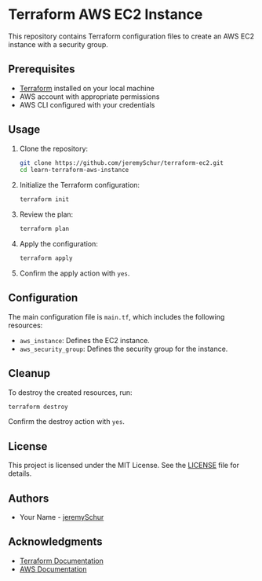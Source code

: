 # Terraform AWS EC2 Instance

This repository contains Terraform configuration files to create an AWS EC2 instance with a security group.

## Prerequisites

- [Terraform](https://www.terraform.io/downloads.html) installed on your local machine
- AWS account with appropriate permissions
- AWS CLI configured with your credentials

## Usage

1. Clone the repository:
    ```sh
    git clone https://github.com/jeremySchur/terraform-ec2.git
    cd learn-terraform-aws-instance
    ```

2. Initialize the Terraform configuration:
    ```sh
    terraform init
    ```

3. Review the plan:
    ```sh
    terraform plan
    ```

4. Apply the configuration:
    ```sh
    terraform apply
    ```

5. Confirm the apply action with `yes`.

## Configuration

The main configuration file is `main.tf`, which includes the following resources:
- `aws_instance`: Defines the EC2 instance.
- `aws_security_group`: Defines the security group for the instance.

## Cleanup

To destroy the created resources, run:
```sh
terraform destroy
```
Confirm the destroy action with `yes`.

## License

This project is licensed under the MIT License. See the [LICENSE](LICENSE) file for details.

## Authors

- Your Name - [jeremySchur](https://github.com/jeremySchur)

## Acknowledgments

- [Terraform Documentation](https://www.terraform.io/docs)
- [AWS Documentation](https://docs.aws.amazon.com/)
